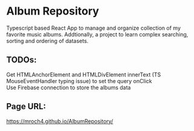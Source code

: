 # Album Repository

Typescript based React App to manage and organize collection of my favorite music albums.
Addtionally, a project to learn complex searching, sorting and ordering of datasets.

## TODOs:

Get HTMLAnchorElement and HTMLDivElement innerText (TS MouseEventHandler typing issue) to set the query onClick\
Use Firebase connection to store the albums data

## Page URL:

https://mroch4.github.io/AlbumRepository/
